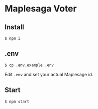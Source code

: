 # Maplesaga Voter

## Install
```shell
$ npm i
```

## .env
```shell
$ cp .env.example .env
```

Edit `.env` and set your actual Maplesage id.

## Start
```shell
$ npm start
```
